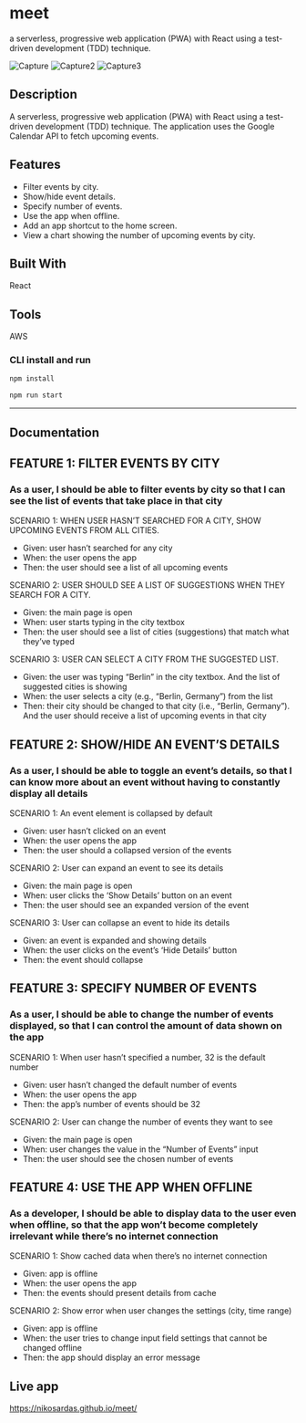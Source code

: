# meet
a serverless, progressive web application (PWA) with React using a test-driven
development (TDD) technique.

![Capture](https://user-images.githubusercontent.com/89710667/139113180-e4beab2b-0673-419e-b903-cf29d9f6dd8e.PNG)
![Capture2](https://user-images.githubusercontent.com/89710667/139113215-d0d18baa-7b34-41e4-bd95-f9c732179126.PNG)
![Capture3](https://user-images.githubusercontent.com/89710667/139113220-c929e524-ea47-4b35-b1ef-9c616e74cd0e.PNG)

## Description
A serverless, progressive web application (PWA) with React using a
test-driven development (TDD) technique. The application uses the Google
Calendar API to fetch upcoming events.

## Features
* Filter events by city.
* Show/hide event details.
* Specify number of events.
* Use the app when offline.
* Add an app shortcut to the home screen.
* View a chart showing the number of upcoming events by city.

## Built With
React 

## Tools
AWS

### CLI install and run

```bash
npm install
```

```bash
npm run start
```
---

## Documentation

## FEATURE 1: FILTER EVENTS BY CITY
### As a user, I should be able to filter events by city so that I can see the list of events that take place in that city

SCENARIO 1: WHEN USER HASN’T SEARCHED FOR A CITY, SHOW UPCOMING EVENTS FROM ALL CITIES.
* Given: user hasn’t searched for any city
* When: the user opens the app
* Then: the user should see a list of all upcoming events

SCENARIO 2: USER SHOULD SEE A LIST OF SUGGESTIONS WHEN THEY SEARCH FOR A CITY.
* Given: the main page is open
* When: user starts typing in the city textbox
* Then: the user should see a list of cities (suggestions) that match what they’ve typed

SCENARIO 3: USER CAN SELECT A CITY FROM THE SUGGESTED LIST.
* Given: the user was typing “Berlin” in the city textbox. And the list of suggested cities is showing
* When: the user selects a city (e.g., “Berlin, Germany”) from the list
* Then: their city should be changed to that city (i.e., “Berlin, Germany”). And the user should
receive a list of upcoming events in that city

## FEATURE 2: SHOW/HIDE AN EVENT’S DETAILS
### As a user, I should be able to toggle an event’s details, so that I can know more about an event without having to constantly display all details

SCENARIO 1: An event element is collapsed by default
* Given: user hasn’t clicked on an event
* When: the user opens the app
* Then: the user should a collapsed version of the events

SCENARIO 2: User can expand an event to see its details
* Given: the main page is open
* When: user clicks the ‘Show Details’ button on an event
* Then: the user should see an expanded version of the event

SCENARIO 3: User can collapse an event to hide its details
* Given: an event is expanded and showing details
* When: the user clicks on the event’s ‘Hide Details’ button
* Then: the event should collapse

## FEATURE 3: SPECIFY NUMBER OF EVENTS
### As a user, I should be able to change the number of events displayed, so that I can control the amount of data shown on the app

SCENARIO 1:  When user hasn’t specified a number, 32 is the default number
* Given: user hasn’t changed the default number of events
* When: the user opens the app
* Then: the app’s number of events should be 32

SCENARIO 2:  User can change the number of events they want to see
* Given: the main page is open
* When: user changes the value in the “Number of Events” input
* Then: the user should see the chosen number of events

## FEATURE 4: USE THE APP WHEN OFFLINE
### As a developer, I should be able to display data to the user even when offline, so that the app won’t become completely irrelevant while there’s no internet connection

SCENARIO 1:  Show cached data when there’s no internet connection
* Given: app is offline
* When: the user opens the app
* Then: the events should present details from cache

SCENARIO 2:  Show error when user changes the settings (city, time range)
* Given: app is offline
* When: the user tries to change input field settings that cannot be changed offline
* Then: the app should display an error message

## Live app
https://nikosardas.github.io/meet/
